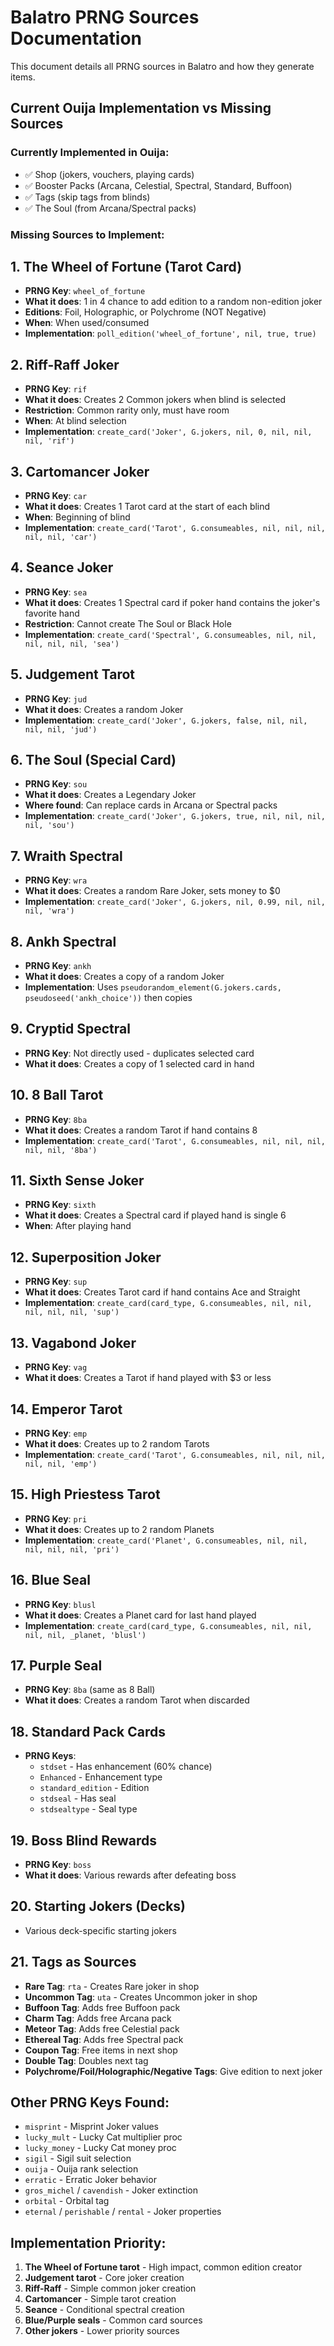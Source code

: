 # Balatro PRNG Sources Documentation

This document details all PRNG sources in Balatro and how they generate items.

## Current Ouija Implementation vs Missing Sources

### Currently Implemented in Ouija:
- ✅ Shop (jokers, vouchers, playing cards)
- ✅ Booster Packs (Arcana, Celestial, Spectral, Standard, Buffoon)
- ✅ Tags (skip tags from blinds)
- ✅ The Soul (from Arcana/Spectral packs)

### Missing Sources to Implement:

## 1. **The Wheel of Fortune (Tarot Card)**
- **PRNG Key**: `wheel_of_fortune`
- **What it does**: 1 in 4 chance to add edition to a random non-edition joker
- **Editions**: Foil, Holographic, or Polychrome (NOT Negative)
- **When**: When used/consumed
- **Implementation**: `poll_edition('wheel_of_fortune', nil, true, true)`

## 2. **Riff-Raff Joker**
- **PRNG Key**: `rif`
- **What it does**: Creates 2 Common jokers when blind is selected
- **Restriction**: Common rarity only, must have room
- **When**: At blind selection
- **Implementation**: `create_card('Joker', G.jokers, nil, 0, nil, nil, nil, 'rif')`

## 3. **Cartomancer Joker**
- **PRNG Key**: `car`
- **What it does**: Creates 1 Tarot card at the start of each blind
- **When**: Beginning of blind
- **Implementation**: `create_card('Tarot', G.consumeables, nil, nil, nil, nil, nil, 'car')`

## 4. **Seance Joker**
- **PRNG Key**: `sea`
- **What it does**: Creates 1 Spectral card if poker hand contains the joker's favorite hand
- **Restriction**: Cannot create The Soul or Black Hole
- **Implementation**: `create_card('Spectral', G.consumeables, nil, nil, nil, nil, nil, 'sea')`

## 5. **Judgement Tarot**
- **PRNG Key**: `jud`
- **What it does**: Creates a random Joker
- **Implementation**: `create_card('Joker', G.jokers, false, nil, nil, nil, nil, 'jud')`

## 6. **The Soul (Special Card)**
- **PRNG Key**: `sou`
- **What it does**: Creates a Legendary Joker
- **Where found**: Can replace cards in Arcana or Spectral packs
- **Implementation**: `create_card('Joker', G.jokers, true, nil, nil, nil, nil, 'sou')`

## 7. **Wraith Spectral**
- **PRNG Key**: `wra`
- **What it does**: Creates a random Rare Joker, sets money to $0
- **Implementation**: `create_card('Joker', G.jokers, nil, 0.99, nil, nil, nil, 'wra')`

## 8. **Ankh Spectral**
- **PRNG Key**: `ankh`
- **What it does**: Creates a copy of a random Joker
- **Implementation**: Uses `pseudorandom_element(G.jokers.cards, pseudoseed('ankh_choice'))` then copies

## 9. **Cryptid Spectral**
- **PRNG Key**: Not directly used - duplicates selected card
- **What it does**: Creates a copy of 1 selected card in hand

## 10. **8 Ball Tarot**
- **PRNG Key**: `8ba`
- **What it does**: Creates a random Tarot if hand contains 8
- **Implementation**: `create_card('Tarot', G.consumeables, nil, nil, nil, nil, nil, '8ba')`

## 11. **Sixth Sense Joker**
- **PRNG Key**: `sixth`
- **What it does**: Creates a Spectral card if played hand is single 6
- **When**: After playing hand

## 12. **Superposition Joker**
- **PRNG Key**: `sup`
- **What it does**: Creates Tarot card if hand contains Ace and Straight
- **Implementation**: `create_card(card_type, G.consumeables, nil, nil, nil, nil, nil, 'sup')`

## 13. **Vagabond Joker**
- **PRNG Key**: `vag`
- **What it does**: Creates a Tarot if hand played with $3 or less

## 14. **Emperor Tarot**
- **PRNG Key**: `emp`
- **What it does**: Creates up to 2 random Tarots
- **Implementation**: `create_card('Tarot', G.consumeables, nil, nil, nil, nil, nil, 'emp')`

## 15. **High Priestess Tarot**
- **PRNG Key**: `pri`
- **What it does**: Creates up to 2 random Planets
- **Implementation**: `create_card('Planet', G.consumeables, nil, nil, nil, nil, nil, 'pri')`

## 16. **Blue Seal**
- **PRNG Key**: `blusl`
- **What it does**: Creates a Planet card for last hand played
- **Implementation**: `create_card(card_type, G.consumeables, nil, nil, nil, nil, _planet, 'blusl')`

## 17. **Purple Seal**
- **PRNG Key**: `8ba` (same as 8 Ball)
- **What it does**: Creates a random Tarot when discarded

## 18. **Standard Pack Cards**
- **PRNG Keys**: 
  - `stdset` - Has enhancement (60% chance)
  - `Enhanced` - Enhancement type
  - `standard_edition` - Edition
  - `stdseal` - Has seal
  - `stdsealtype` - Seal type

## 19. **Boss Blind Rewards**
- **PRNG Key**: `boss`
- **What it does**: Various rewards after defeating boss

## 20. **Starting Jokers (Decks)**
- Various deck-specific starting jokers

## 21. **Tags as Sources**
- **Rare Tag**: `rta` - Creates Rare joker in shop
- **Uncommon Tag**: `uta` - Creates Uncommon joker in shop
- **Buffoon Tag**: Adds free Buffoon pack
- **Charm Tag**: Adds free Arcana pack
- **Meteor Tag**: Adds free Celestial pack
- **Ethereal Tag**: Adds free Spectral pack
- **Coupon Tag**: Free items in next shop
- **Double Tag**: Doubles next tag
- **Polychrome/Foil/Holographic/Negative Tags**: Give edition to next joker

## Other PRNG Keys Found:
- `misprint` - Misprint Joker values
- `lucky_mult` - Lucky Cat multiplier proc
- `lucky_money` - Lucky Cat money proc
- `sigil` - Sigil suit selection
- `ouija` - Ouija rank selection
- `erratic` - Erratic Joker behavior
- `gros_michel` / `cavendish` - Joker extinction
- `orbital` - Orbital tag
- `eternal` / `perishable` / `rental` - Joker properties

## Implementation Priority:
1. **The Wheel of Fortune tarot** - High impact, common edition creator
2. **Judgement tarot** - Core joker creation
3. **Riff-Raff** - Simple common joker creation
4. **Cartomancer** - Simple tarot creation
5. **Seance** - Conditional spectral creation
6. **Blue/Purple seals** - Common card sources
7. **Other jokers** - Lower priority sources
